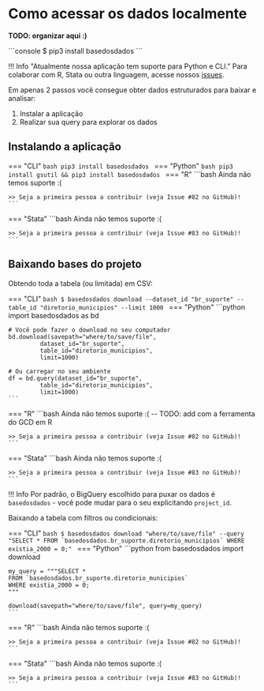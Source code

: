 # Como acessar os dados localmente

**TODO: organizar aqui :)**

<div class="termy">
    ```console
    $ pip3 install basedosdados
    ```
</div>

!!! Info "Atualmente nossa aplicação tem suporte para Python e CLI."
    Para colaborar com R, Stata ou outra linguagem, acesse nossos [issues](https://github.com/basedosdados/bases/issues).

Em apenas 2 passos você consegue obter dados estruturados para baixar e
analisar:

1. Instalar a aplicação
2. Realizar sua query para explorar os dados

## Instalando a aplicação

=== "CLI"
    ```bash
    pip3 install basedosdados
    ```
=== "Python"
    ```bash
    pip3 install gsutil && pip3 install basedosdados
    ```
=== "R"
    ```bash
    Ainda não temos suporte :(
    
    >> Seja a primeira pessoa a contribuir (veja Issue #82 no GitHub)!
    ```
=== "Stata"
    ```bash
    Ainda não temos suporte :( 

    >> Seja a primeira pessoa a contribuir (veja Issue #83 no GitHub)!
    ```

## Baixando bases do projeto

Obtendo toda a tabela (ou limitada) em CSV:

=== "CLI"
    ```bash
    $ basedosdados download --dataset_id "br_suporte" --table_id "diretorio_municipios" --limit 1000
    ```
=== "Python"
    ```python
    import basedosdados as bd
    
    # Você pode fazer o download no seu computador
    bd.download(savepath="where/to/save/file",
             dataset_id="br_suporte", 
             table_id="diretorio_municipios",
             limit=1000)

    # Ou carregar no seu ambiente
    df = bd.query(dataset_id="br_suporte", 
             table_id="diretorio_municipios",
             limit=1000)
    ```
=== "R"
    ```bash
    Ainda não temos suporte :( -- TODO: add com a ferramenta do GCD em R
    
    >> Seja a primeira pessoa a contribuir (veja Issue #82 no GitHub)!
    ```
=== "Stata"
    ```bash
    Ainda não temos suporte :( 

    >> Seja a primeira pessoa a contribuir (veja Issue #83 no GitHub)!
    ```

!!! Info
    Por padrão, o BigQuery escolhido para puxar os dados é
    `basedosdados` - você pode mudar para o seu explicitando
    `project_id`.

Baixando a tabela com filtros ou condicionais:

=== "CLI"
    ```bash
    $ basedosdados download "where/to/save/file" --query "SELECT * FROM `basedosdados.br_suporte.diretorio_municipios` WHERE existia_2000 = 0;"
    ```
=== "Python"
    ```python
    from basedosdados import download

    my_query = """SELECT *
    FROM `basedosdados.br_suporte.diretorio_municipios`
    WHERE existia_2000 = 0;
    """

    download(savepath="where/to/save/file", query=my_query)
    ```
=== "R"
    ```bash
    Ainda não temos suporte :(
    
    >> Seja a primeira pessoa a contribuir (veja Issue #82 no GitHub)!
    ```
=== "Stata"
    ```bash
    Ainda não temos suporte :( 

    >> Seja a primeira pessoa a contribuir (veja Issue #83 no GitHub)!
    ```
